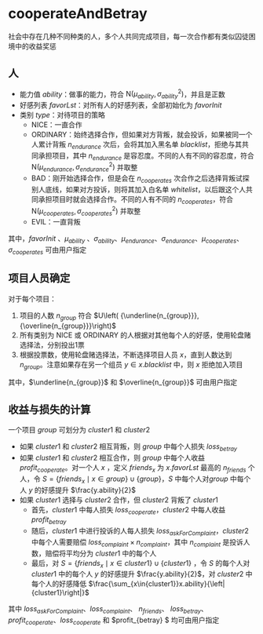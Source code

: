 # cooperateAndBetray

社会中存在几种不同种类的人，多个人共同完成项目，每一次合作都有类似囚徒困境中的收益奖惩

## 人

- 能力值 $ability$：做事的能力，符合 $\mathrm{N}\left( \mu_{ability}, \sigma_{ability}^2\right)$，并且是正数
- 好感列表 $favorLst$：对所有人的好感列表，全部初始化为 $favorInit$
- 类别 $type$：对待项目的策略
  - $\mathrm{NICE}$：一直合作
  - $\mathrm{ORDINARY}$：始终选择合作，但如果对方背叛，就会投诉，如果被同一个人累计背叛 $n_{endurance}$ 次后，会将其加入黑名单 $blacklist$，拒绝与其共同承担项目，其中 $n_{endurance}$ 是容忍度。不同的人有不同的容忍度，符合 $\mathrm{N}\left( \mu_{endurance}, \sigma_{endurance}^2\right)$ 并取整
  - $\mathrm{BAD}$：刚开始选择合作，但是会在 $n_{cooperates}$ 次合作之后选择背叛试探别人底线，如果对方投诉，则将其加入白名单 $whitelist$，以后跟这个人共同承担项目时就会选择合作。不同的人有不同的 $n_{cooperates}$，符合 $\mathrm{N}\left( \mu_{cooperates}, \sigma_{cooperates}^2\right)$ 并取整
  - $\mathrm{EVIL}$：一直背叛


其中，$favorInit$ 、$\mu_{ability}$ 、$\sigma_{ability}$、$\mu_{endurance}$、$\sigma_{endurance}$、$\mu_{cooperates}$、$\sigma_{cooperates}$ 可由用户指定

## 项目人员确定

对于每个项目：

1. 项目的人数 $n_{group}$ 符合 $U\left( {\underline{n_{group}}},{\overline{n_{group}}}\right)$
2. 所有类别为 $\mathrm{NICE}$ 或 $\mathrm{ORDINARY}$ 的人根据对其他每个人的好感，使用轮盘赌选择法，分别投出1票
3. 根据投票数，使用轮盘赌选择法，不断选择项目人员 $x$，直到人数达到 $n_{group}$。注意如果存在另一个组员 $y \in x.blacklist$ 中，则 $x$ 拒绝加入项目

其中，$\underline{n_{group}}$ 和 $\overline{n_{group}}$ 可由用户指定

## 收益与损失的计算

一个项目 $group$ 可划分为 $cluster1$ 和 $cluster2$

- 如果 $cluster1$ 和 $cluster2$ 相互背叛，则 $group$ 中每个人损失 $loss_{betray}$ 
- 如果 $cluster1$ 和 $cluster2$ 相互合作，则 $group$ 中每个人收益 $profit_{cooperate}$。对一个人 $x$ ，定义 $friends_{x}$ 为 $x.favorLst$ 最高的 $n_{friends}$ 个人，令 $S=\left\{ friends_{x} \mid x\in group\right\} \cup \left\{ group\right\}$，$S$ 中每个人对$group$ 中每个人 $y$ 的好感提升 $\frac{y.ability}{2}$
- 如果 $cluster1$ 选择与 $cluster2$ 合作，但 $cluster2$ 背叛了 $cluster1$
  - 首先，$cluster1$ 中每人损失 $loss_{cooperate}$，$cluster2$ 中每人收益 $profit_{betray}$
  - 随后，$cluster1$ 中进行投诉的人每人损失 $loss_{askForComplaint}$，$cluster2$ 中每个人需要赔偿 $loss_{complaint} \times n_{complaint}$，其中 $n_{complaint}$ 是投诉人数，赔偿将平均分为 $cluster1$ 中的每个人
  - 最后，对 $S=\left\{ friends_{x} \mid x\in cluster1\right\} \cup \left\{ cluster1\right\}$ ，令 $S$ 的每个人对 $cluster1$ 中的每个人 $y$ 的好感提升 $\frac{y.ability}{2}$，对 $cluster2$ 中每个人的好感降低 $\frac{\sum_{x\in{cluster1}}x.ability}{\left| {cluster1}\right|}$ 

其中 $loss_{askForComplaint}$、$loss_{complaint}$、 $n_{friends}$、 $loss_{betray}$、$profit_{cooperate}$、$loss_{cooperate}$ 和 $profit_{betray} $ 均可由用户指定

